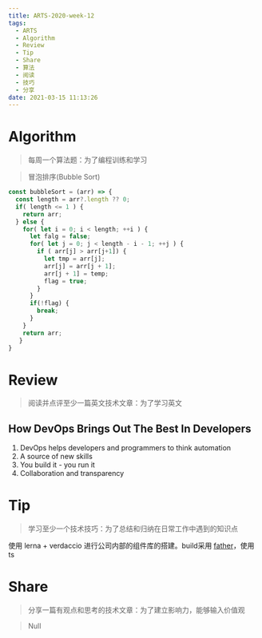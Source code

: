 ```yaml
---
title: ARTS-2020-week-12
tags:
  - ARTS
  - Algorithm
  - Review
  - Tip
  - Share
  - 算法
  - 阅读
  - 技巧
  - 分享
date: 2021-03-15 11:13:26
---
```


# Algorithm

> 每周一个算法题：为了编程训练和学习

> 冒泡排序(Bubble Sort)

```js
const bubbleSort = (arr) => {
  const length = arr?.length ?? 0;
  if( length <= 1 ) {
    return arr;
  } else {
    for( let i = 0; i < length; ++i ) {
      let falg = false;
      for( let j = 0; j < length - i - 1; ++j ) {
        if ( arr[j] > arr[j+1]) {
          let tmp = arr[j];
          arr[j] = arr[j + 1];
          arr[j + 1] = temp;
          flag = true;
        }
      }
      if(!flag) {
        break;
      }
    }
    return arr;
   }
}
```




# Review

> 阅读并点评至少一篇英文技术文章：为了学习英文

## How DevOps Brings Out The Best In Developers

1.  DevOps helps developers and programmers to think automation
2.  A source of new skills
3.  You build it - you run it
4.  Collaboration and transparency


# Tip

> 学习至少一个技术技巧：为了总结和归纳在日常工作中遇到的知识点

使用 lerna + verdaccio 进行公司内部的组件库的搭建。build采用 [father](https://github.com/umijs/father)，使用ts

# Share

> 分享一篇有观点和思考的技术文章：为了建立影响力，能够输入价值观

> Null